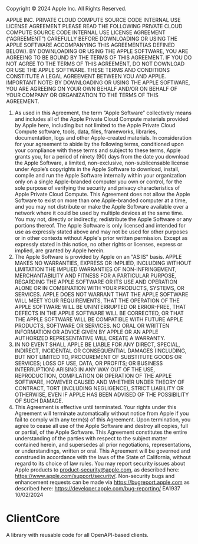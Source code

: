Copyright © 2024 Apple Inc. All Rights Reserved.

APPLE INC.
PRIVATE CLOUD COMPUTE SOURCE CODE INTERNAL USE LICENSE AGREEMENT
PLEASE READ THE FOLLOWING PRIVATE CLOUD COMPUTE SOURCE CODE INTERNAL USE LICENSE AGREEMENT (“AGREEMENT”) CAREFULLY BEFORE DOWNLOADING OR USING THE APPLE SOFTWARE ACCOMPANYING THIS AGREEMENT(AS DEFINED BELOW). BY DOWNLOADING OR USING THE APPLE SOFTWARE, YOU ARE AGREEING TO BE BOUND BY THE TERMS OF THIS AGREEMENT. IF YOU DO NOT AGREE TO THE TERMS OF THIS AGREEMENT, DO NOT DOWNLOAD OR USE THE APPLE SOFTWARE. THESE TERMS AND CONDITIONS CONSTITUTE A LEGAL AGREEMENT BETWEEN YOU AND APPLE.
IMPORTANT NOTE: BY DOWNLOADING OR USING THE APPLE SOFTWARE, YOU ARE AGREEING ON YOUR OWN BEHALF AND/OR ON BEHALF OF YOUR COMPANY OR ORGANIZATION TO THE TERMS OF THIS AGREEMENT.
1. As used in this Agreement, the term “Apple Software” collectively means and includes all of the Apple Private Cloud Compute materials provided by Apple here, including but not limited to the Apple Private Cloud Compute software, tools, data, files, frameworks, libraries, documentation, logs and other Apple-created materials. In consideration for your agreement to abide by the following terms, conditioned upon your compliance with these terms and subject to these terms, Apple grants you, for a period of ninety (90) days from the date you download the Apple Software, a limited, non-exclusive, non-sublicensable license under Apple’s copyrights in the Apple Software to download, install, compile and run the Apple Software internally within your organization only on a single Apple-branded computer you own or control, for the sole purpose of verifying the security and privacy characteristics of Apple Private Cloud Compute. This Agreement does not allow the Apple Software to exist on more than one Apple-branded computer at a time, and you may not distribute or make the Apple Software available over a network where it could be used by multiple devices at the same time. You may not, directly or indirectly, redistribute the Apple Software or any portions thereof. The Apple Software is only licensed and intended for use as expressly stated above and may not be used for other purposes or in other contexts without Apple's prior written permission. Except as expressly stated in this notice, no other rights or licenses, express or implied, are granted by Apple herein.
2. The Apple Software is provided by Apple on an "AS IS" basis. APPLE MAKES NO WARRANTIES, EXPRESS OR IMPLIED, INCLUDING WITHOUT LIMITATION THE IMPLIED WARRANTIES OF NON-INFRINGEMENT, MERCHANTABILITY AND FITNESS FOR A PARTICULAR PURPOSE, REGARDING THE APPLE SOFTWARE OR ITS USE AND OPERATION ALONE OR IN COMBINATION WITH YOUR PRODUCTS, SYSTEMS, OR SERVICES. APPLE DOES NOT WARRANT THAT THE APPLE SOFTWARE WILL MEET YOUR REQUIREMENTS, THAT THE OPERATION OF THE APPLE SOFTWARE WILL BE UNINTERRUPTED OR ERROR-FREE, THAT DEFECTS IN THE APPLE SOFTWARE WILL BE CORRECTED, OR THAT THE APPLE SOFTWARE WILL BE COMPATIBLE WITH FUTURE APPLE PRODUCTS, SOFTWARE OR SERVICES. NO ORAL OR WRITTEN INFORMATION OR ADVICE GIVEN BY APPLE OR AN APPLE AUTHORIZED REPRESENTATIVE WILL CREATE A WARRANTY.
3. IN NO EVENT SHALL APPLE BE LIABLE FOR ANY DIRECT, SPECIAL, INDIRECT, INCIDENTAL OR CONSEQUENTIAL DAMAGES (INCLUDING, BUT NOT LIMITED TO, PROCUREMENT OF SUBSTITUTE GOODS OR SERVICES; LOSS OF USE, DATA, OR PROFITS; OR BUSINESS INTERRUPTION) ARISING IN ANY WAY OUT OF THE USE, REPRODUCTION, COMPILATION OR OPERATION OF THE APPLE SOFTWARE, HOWEVER CAUSED AND WHETHER UNDER THEORY OF CONTRACT, TORT (INCLUDING NEGLIGENCE), STRICT LIABILITY OR OTHERWISE, EVEN IF APPLE HAS BEEN ADVISED OF THE POSSIBILITY OF SUCH DAMAGE.
4. This Agreement is effective until terminated. Your rights under this Agreement will terminate automatically without notice from Apple if you fail to comply with any term(s) of this Agreement. Upon termination, you agree to cease all use of the Apple Software and destroy all copies, full or partial, of the Apple Software. This Agreement constitutes the entire understanding of the parties with respect to the subject matter contained herein, and supersedes all prior negotiations, representations, or understandings, written or oral. This Agreement will be governed and construed in accordance with the laws of the State of California, without regard to its choice of law rules.
You may report security issues about Apple products to product-security@apple.com, as described here: https://www.apple.com/support/security/. Non-security bugs and enhancement requests can be made via https://bugreport.apple.com as described here: https://developer.apple.com/bug-reporting/
EA1937
10/02/2024

# ClientCore

A library with reusable code for all OpenAPI-based clients.
